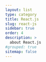 ```yaml
---
layout: list
type: category
title: React.js
slug: react-js
sidebar: true
order: 4
description: >
  about React.js
#grouped: true
sitemap: false
---
```

